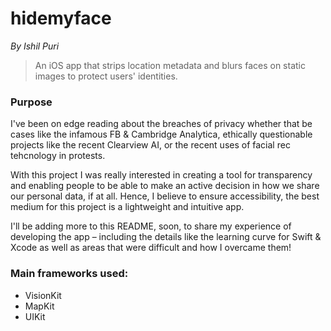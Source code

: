 # hidemyface
*By Ishil Puri*
> An iOS app that strips location metadata and blurs faces on static images to protect users' identities.

### Purpose
I've been on edge reading about the breaches of privacy whether that be cases like the infamous FB & Cambridge Analytica, ethically questionable projects like the recent Clearview AI, or the recent uses of facial rec tehcnology in protests.

With this project I was really interested in creating a tool for transparency and enabling people to be able to make an active decision in how we share our personal data, if at all. Hence, I believe to ensure accessibility, the best medium for this project is a lightweight and intuitive app.

I'll be adding more to this README, soon, to share my experience of developing the app – including the details like the learning curve for Swift & Xcode as well as areas that were difficult and how I overcame them!

### Main frameworks used:
* VisionKit
* MapKit
* UIKit
